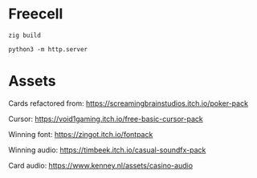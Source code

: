 # Freecell

```
zig build
```

```
python3 -m http.server
```

# Assets

Cards refactored from: https://screamingbrainstudios.itch.io/poker-pack

Cursor: https://void1gaming.itch.io/free-basic-cursor-pack

Winning font: https://zingot.itch.io/fontpack

Winning audio: https://timbeek.itch.io/casual-soundfx-pack

Card audio: https://www.kenney.nl/assets/casino-audio